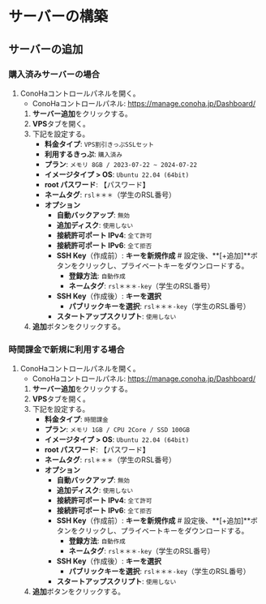 # サーバーの構築

## サーバーの追加

### 購入済みサーバーの場合
1. ConoHaコントロールパネルを開く。
   - ConoHaコントロールパネル: https://manage.conoha.jp/Dashboard/
   1. **サーバー追加**をクリックする。
   2. **VPS**タブを開く。
   3. 下記を設定する。
      - **料金タイプ**: `VPS割引きっぷSSLセット`
      - **利用するきっぷ**: `購入済み`
      - **プラン**: `メモリ 8GB / 2023-07-22 ~ 2024-07-22`
      - **イメージタイプ > OS**: `Ubuntu 22.04 (64bit)`
      - **root パスワード**: 【パスワード】
      - **ネームタグ**: `rsl＊＊＊`（学生のRSL番号）
      - **オプション**
        - **自動バックアップ**: `無効`
        - **追加ディスク**: `使用しない`
        - **接続許可ポート IPv4**: `全て許可`
        - **接続許可ポート IPv6**: `全て拒否`
        - **SSH Key**（作成前）: **キーを新規作成** # 設定後、**[+追加]**ボタンをクリックし、プライベートキーをダウンロードする。
          - **登録方法**: `自動作成`
          - **ネームタグ**: `rsl＊＊＊-key`（学生のRSL番号）
        - **SSH Key**（作成後）: **キーを選択**
          - **パブリックキーを選択**: `rsl＊＊＊-key`（学生のRSL番号）
        - **スタートアップスクリプト**: `使用しない`
   4. **追加**ボタンをクリックする。

### 時間課金で新規に利用する場合
1. ConoHaコントロールパネルを開く。
   - ConoHaコントロールパネル: https://manage.conoha.jp/Dashboard/
   1. **サーバー追加**をクリックする。
   2. **VPS**タブを開く。
   3. 下記を設定する。
      - **料金タイプ**: `時間課金`
      - **プラン**: `メモリ 1GB / CPU 2Core / SSD 100GB`
      - **イメージタイプ > OS**: `Ubuntu 22.04 (64bit)`
      - **root パスワード**: 【パスワード】
      - **ネームタグ**: `rsl＊＊＊`（学生のRSL番号）
      - **オプション**
        - **自動バックアップ**: `無効`
        - **追加ディスク**: `使用しない`
        - **接続許可ポート IPv4**: `全て許可`
        - **接続許可ポート IPv6**: `全て拒否`
        - **SSH Key**（作成前）: **キーを新規作成** # 設定後、**[+追加]**ボタンをクリックし、プライベートキーをダウンロードする。
          - **登録方法**: `自動作成`
          - **ネームタグ**: `rsl＊＊＊-key`（学生のRSL番号）
        - **SSH Key**（作成後）: **キーを選択**
          - **パブリックキーを選択**: `rsl＊＊＊-key`（学生のRSL番号）
        - **スタートアップスクリプト**: `使用しない`
   4. **追加**ボタンをクリックする。
